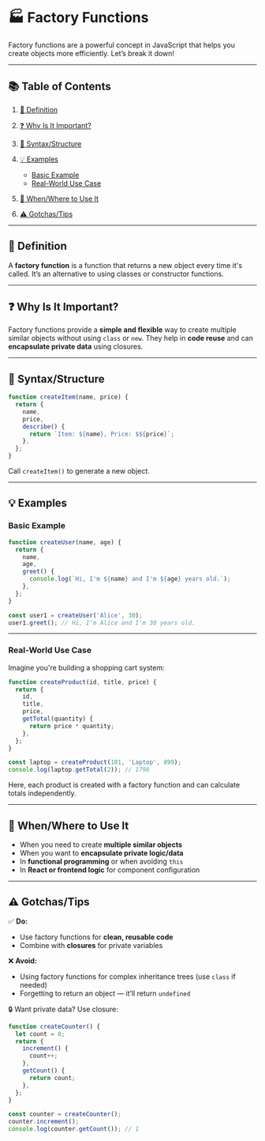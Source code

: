 # 🏭 Factory Functions

Factory functions are a powerful concept in JavaScript that helps you create
objects more efficiently. Let’s break it down!

---

## 📚 Table of Contents

1. [🧾 Definition](#definition)
2. [❓ Why Is It Important?](#why-is-it-important)
3. [🔧 Syntax/Structure](#syntaxstructure)
4. [💡 Examples](#examples)

   - [Basic Example](#basic-example)
   - [Real-World Use Case](#real-world-use-case)

5. [📍 When/Where to Use It](#whenwhere-to-use-it)
6. [⚠️ Gotchas/Tips](#gotchastips)

---

## 🧾 Definition

A **factory function** is a function that returns a new object every time it's
called. It’s an alternative to using classes or constructor functions.

---

## ❓ Why Is It Important?

Factory functions provide a **simple and flexible** way to create multiple
similar objects without using `class` or `new`. They help in **code reuse** and
can **encapsulate private data** using closures.

---

## 🔧 Syntax/Structure

```javascript
function createItem(name, price) {
  return {
    name,
    price,
    describe() {
      return `Item: ${name}, Price: $${price}`;
    },
  };
}
```

Call `createItem()` to generate a new object.

---

## 💡 Examples

### Basic Example

```javascript
function createUser(name, age) {
  return {
    name,
    age,
    greet() {
      console.log(`Hi, I'm ${name} and I'm ${age} years old.`);
    },
  };
}

const user1 = createUser('Alice', 30);
user1.greet(); // Hi, I'm Alice and I'm 30 years old.
```

---

### Real-World Use Case

Imagine you're building a shopping cart system:

```javascript
function createProduct(id, title, price) {
  return {
    id,
    title,
    price,
    getTotal(quantity) {
      return price * quantity;
    },
  };
}

const laptop = createProduct(101, 'Laptop', 899);
console.log(laptop.getTotal(2)); // 1798
```

Here, each product is created with a factory function and can calculate totals
independently.

---

## 📍 When/Where to Use It

- When you need to create **multiple similar objects**
- When you want to **encapsulate private logic/data**
- In **functional programming** or when avoiding `this`
- In **React or frontend logic** for component configuration

---

## ⚠️ Gotchas/Tips

✅ **Do:**

- Use factory functions for **clean, reusable code**
- Combine with **closures** for private variables

❌ **Avoid:**

- Using factory functions for complex inheritance trees (use `class` if needed)
- Forgetting to return an object — it’ll return `undefined`

🔒 Want private data? Use closure:

```javascript
function createCounter() {
  let count = 0;
  return {
    increment() {
      count++;
    },
    getCount() {
      return count;
    },
  };
}

const counter = createCounter();
counter.increment();
console.log(counter.getCount()); // 1
```

